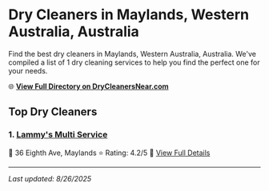 # Dry Cleaners in Maylands, Western Australia, Australia

Find the best dry cleaners in Maylands, Western Australia, Australia. We've compiled a list of 1 dry cleaning services to help you find the perfect one for your needs.

🌐 **[View Full Directory on DryCleanersNear.com](https://drycleanersnear.com/city/Australia/Western%20Australia/Maylands)**

## Top Dry Cleaners

### 1. [Lammy's Multi Service](https://drycleanersnear.com/dryCleaner/68ad169f1d9ee695c9253234/lammy-s-multi-service)
📍 36 Eighth Ave, Maylands
⭐ Rating: 4.2/5
🔗 [View Full Details](https://drycleanersnear.com/dryCleaner/68ad169f1d9ee695c9253234/lammy-s-multi-service)


---

*Last updated: 8/26/2025*
